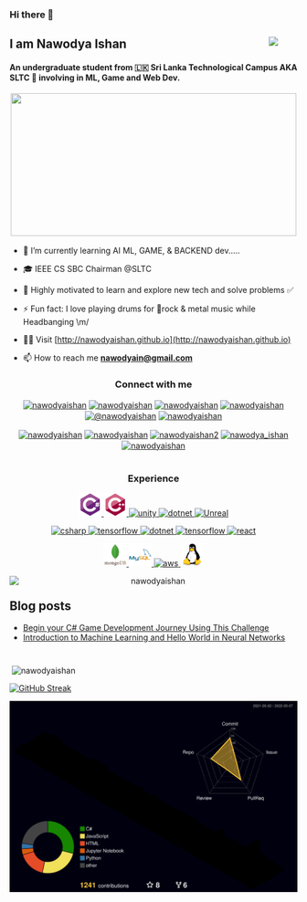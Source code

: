 ### Hi there 👋
## I am Nawodya Ishan <img align="right" src="https://media.giphy.com/media/12oufCB0MyZ1Go/giphy.gif" width="50"></h2>

#### An undergraduate student from 🇱🇰 Sri Lanka Technological Campus AKA SLTC 📡 involving in ML, Game and Web Dev.


<p align="center">
<img style="align-self:center"  height="250" width="500" src="https://tenor.com/view/aggretsuko-tadano-keyboard-coding-retsuko-gif-18852575.gif"/>
</p>

- 🔭 I’m currently learning AI ML, GAME, & BACKEND dev.....
- 🎓 IEEE CS SBC Chairman @SLTC
- 🎯 Highly motivated to learn and explore new tech and solve problems ✅
- ⚡ Fun fact: I love playing drums for 🎸rock & metal music while Headbanging \m/

- 👨‍💻 Visit [http://nawodyaishan.github.io](http://nawodyaishan.github.io)

- 📫 How to reach me **nawodyain@gmail.com**
  
<!--
<p align="center"> <img src="https://komarev.com/ghpvc/?username=nawodyaishan&label=Profile%20views&color=0e75b6&style=flat" alt="nawodyaishan" /> </p>

 <p align="left"> <a href="https://github.com/ryo-ma/github-profile-trophy"><img src="https://github-profile-trophy.vercel.app/?username=nawodyaishan" alt="nawodyaishan" /></a> </p>

<p align="center"> <a href="https://twitter.com/nawodyaishan" target="blank"><img src="https://img.shields.io/twitter/follow/nawodyaishan?logo=twitter&style=for-the-badge" alt="nawodyaishan" /></a> </p>
-->



<h3 align="center">Connect with me</h3>
<p align="center">
<a href="https://dev.to/nawodyaishan" target="blank"><img align="center" src="https://raw.githubusercontent.com/rahuldkjain/github-profile-readme-generator/master/src/images/icons/Social/devto.svg" alt="nawodyaishan" height="30" width="40" /></a> 
<a href="https://linkedin.com/in/nawodyaishan" target="blank"><img align="center" src="https://raw.githubusercontent.com/rahuldkjain/github-profile-readme-generator/master/src/images/icons/Social/linked-in-alt.svg" alt="nawodyaishan" height="30" width="40" /></a>
<a href="https://www.hackerrank.com/nawodyaishan" target="blank"><img align="center" src="https://raw.githubusercontent.com/rahuldkjain/github-profile-readme-generator/master/src/images/icons/Social/hackerrank.svg" alt="nawodyaishan" height="30" width="40" /></a>
<a href="https://www.codewars.com/users/nawodyaishan" target="blank"><img align="center" src="https://docs.codewars.com/logo.svg" alt="nawodyaishan" height="30" width="30" /></a>
<a href="https://medium.com/@nawodyaishan" target="blank"><img align="center" src="https://raw.githubusercontent.com/rahuldkjain/github-profile-readme-generator/master/src/images/icons/Social/medium.svg" alt="@nawodyaishan" height="30" width="40" /></a>
<a href="https://www.leetcode.com/nawodyaishan" target="blank"><img align="center" src="https://raw.githubusercontent.com/rahuldkjain/github-profile-readme-generator/master/src/images/icons/Social/leet-code.svg" alt="nawodyaishan" height="30" width="40" /></a>
</p>
<p align="center">
<a href="https://twitter.com/nawodyaishan" target="blank"><img align="center" src="https://raw.githubusercontent.com/rahuldkjain/github-profile-readme-generator/master/src/images/icons/Social/twitter.svg" alt="nawodyaishan" height="30" width="40" /></a>
<a href="https://stackoverflow.com/users/13907208/nawodya-ishan" target="blank"><img align="center" src="https://raw.githubusercontent.com/rahuldkjain/github-profile-readme-generator/master/src/images/icons/Social/stack-overflow.svg" alt="nawodyaishan" height="30" width="40" /></a> 
<a href="https://fb.com/nawodyaishan2" target="blank"><img align="center" src="https://raw.githubusercontent.com/rahuldkjain/github-profile-readme-generator/master/src/images/icons/Social/facebook.svg" alt="nawodyaishan2" height="30" width="40" /></a>
<a href="https://instagram.com/nawodya_ishan" target="blank"><img align="center" src="https://raw.githubusercontent.com/rahuldkjain/github-profile-readme-generator/master/src/images/icons/Social/instagram.svg" alt="nawodya_ishan" height="30" width="40" /></a>
<a href="https://www.youtube.com/channel/UC6LhVOyXtXzOiWmxY-DrN0Q" target="blank"><img align="center" src="https://raw.githubusercontent.com/rahuldkjain/github-profile-readme-generator/master/src/images/icons/Social/youtube.svg" alt="nawodyaishan" height="30" width="40" /></a>
</p>

#

<h3 align="center">Experience</h3>

<p align="center">
<a href="https://www.w3schools.com/cs/" target="_blank" rel="noreferrer"> <img src="https://raw.githubusercontent.com/devicons/devicon/master/icons/csharp/csharp-original.svg" alt="csharp" width="40" height="40"/> </a> 
<a href="https://www.w3schools.com/cpp/" target="_blank" rel="noreferrer"> <img src="https://raw.githubusercontent.com/devicons/devicon/master/icons/cplusplus/cplusplus-original.svg" alt="cplusplus" width="40" height="40"/> </a>
<a href="https://unity.com/" target="_blank" rel="noreferrer"> <img src="https://thumbs.bfldr.com/at/q3r4s83wsn5n5cmmnvjqx3nq?expiry=1654158928&fit=bounds&height=800&sig=Nzg0MDRhMmIyZWYwN2JhMWFmYWNlNzZmMmU3MDRmYjI3MjAzY2Y0OQ%3D%3D&width=1100" alt="unity" width="110" height="40"/> </a>
<a href="https://dotnet.microsoft.com/" target="_blank" rel="noreferrer"> <img src="https://upload.wikimedia.org/wikipedia/commons/thumb/e/ee/.NET_Core_Logo.svg/1024px-.NET_Core_Logo.svg.png?20210328084203" alt="dotnet" width="40" height="40"/> </a>
<a href="https://dotnet.microsoft.com/" target="_blank" rel="noreferrer"> <img src="https://dl2.boxcloud.com/api/2.0/internal_files/809821486208/versions/866775178208/representations/png_paged_2048x2048/content/1.png?access_token=1!ycaKR-6aGcoWoX_rPTgIKn5VflNHuOc4LgtyNb9CQTaJWT2zAI0J1kWJN3f5ZC0Gvt4VQi3Uwo7gKR6vP8PDKtm4dAilbg2C-KZxyakWd3TZYrbDS3hVJW2q_JAoVFRCIGXhnno2E8RFGWaYTqVzrnhuCbmxEZ8rxQrsc9n1VYM9hpAJNh5vFqAK47QfW76QVKGFx_tHBNnX8KJAHL51gX6dsJGCwYVnwugF2my8UAcIZV1JhBdjZjqeVv2sO1bVVBERZze05qKCsT1eQVZmt86se_IWEgfjk-PoJP6nPgvyqgutLvuhTbpJpt4FPK1XQ-7bJNF4lnvy6wzUCb4rVy1M3HR5EfK_ynYm1GVK1MDa1hQ707ewfxxDyQf1yowMFpDDqx-LErseK-CORTST3pEQohJRFma7mDKRcVUBGbBZ6JqphVtOABsDcokYE4HGzx3nYYMCdIiMxsVYjfod8nbDFYCVvczWs8YzpBK7M8TiyepYwF7IkkXmHH5DzjyBn3F6KXWgH-7zemVgF2i90J5ga11em3yKSZGcVCPgdPnRIby4z8BOfHabyLlnv7ThsDIr&shared_link=https%3A%2F%2Fepicgames.ent.box.com%2Fs%2Fc2m8idcyejqvg5mjf4e2q73b7jbaghft&box_client_name=box-content-preview&box_client_version=2.84.0" alt="Unreal" width="40" height="40"/> </a>

</p> <p align="center">
<a href="https://www.w3schools.com/cs/" target="_blank" rel="noreferrer"> <img src="https://upload.wikimedia.org/wikipedia/commons/thumb/9/99/Unofficial_JavaScript_logo_2.svg/1024px-Unofficial_JavaScript_logo_2.svg.png" alt="csharp" width="40" height="40"/> </a> 
<a href="https://www.tensorflow.org" target="_blank" rel="noreferrer"> <img src="https://cdn-icons-png.flaticon.com/512/919/919825.png" alt="tensorflow" width="40" height="40"/> </a>
<a href="https://dotnet.microsoft.com/" target="_blank" rel="noreferrer"> <img src="https://camo.githubusercontent.com/2b97405ead6d87cffc71126648f74f034ab9b77525453aaac85ca79248532854/68747470733a2f2f766567696269742e636f6d2f77702d636f6e74656e742f75706c6f6164732f323031382f30352f657870726573736a732e706e67" alt="dotnet" width="150" height="40"/> </a>
<a href="https://www.tensorflow.org" target="_blank" rel="noreferrer"> <img src="https://seeklogo.com/images/P/postman-logo-0087CA0D15-seeklogo.com.png" alt="tensorflow" width="40" height="40"/> </a>
<a href="https://reactjs.org/" target="_blank" rel="noreferrer"> <img src="https://img.icons8.com/office/344/react.png" alt="react" width="40" height="40"/> </a>
</p>
</p> <p align="center">
<a href="https://www.mongodb.com/" target="_blank" rel="noreferrer"> <img src="https://raw.githubusercontent.com/devicons/devicon/master/icons/mongodb/mongodb-original-wordmark.svg" alt="mongodb" width="40" height="40"/> </a> <a href="https://www.mysql.com/" target="_blank" rel="noreferrer"> <img src="https://raw.githubusercontent.com/devicons/devicon/master/icons/mysql/mysql-original-wordmark.svg" alt="mysql" width="40" height="40"/> </a>
<a href="https://aws.amazon.com" target="_blank" rel="noreferrer"> <img src="https://afac.org/wp-content/uploads/2019/12/aws-logojpg.jpg" alt="aws" width="55" height="40"/> </a>
<a href="https://www.linux.org/" target="_blank" rel="noreferrer"> <img src="https://raw.githubusercontent.com/devicons/devicon/master/icons/linux/linux-original.svg" alt="linux" width="40" height="40"/> </a>
</p> 

 <p align="center">
 <a href="https://www.codewars.com/users/nawodyaishan" target="blank"><img align="left" src="https://www.codewars.com/users/nawodyaishan/badges/large" alt="nawodyaishan" height="40" width="1000" /></a> 
 </p>
  
#

## Blog posts

<!-- BLOG-POST-LIST:START -->
- [Begin your C# Game Development Journey Using This Challenge](https://dev.to/nawodyaishan/begin-your-c-game-development-journey-using-this-challenge-1d59)
- [Introduction to Machine Learning and Hello World in Neural Networks](https://dev.to/nawodyaishan/introduction-to-machine-learning-and-hello-world-in-neural-networks-51e1)
<!-- BLOG-POST-LIST:END -->



#

<!--<p><img align="center" src="https://github-readme-stats.vercel.app/api/top-langs?username=nawodyaishan&show_icons=true&locale=en&hide_border=true&theme=tokyonight&layout=compact" alt="nawodyaishan" /></p>-->



<p align="left">&nbsp;<img align="center" src="https://github-readme-stats.vercel.app/api?username=nawodyaishan&show_icons=true&theme=tokyonight&hide_border=true&locale=en" alt="nawodyaishan" /></p>



[![GitHub Streak](http://github-readme-streak-stats.herokuapp.com?user=nawodyaishan&theme=tokyonight&hide_border=true)](https://git.io/streak-stats) 


![](./profile-3d-contrib/profile-night-rainbow.svg)

<!-- svg source =  https://worldvectorlogo.com -->
